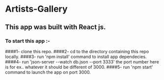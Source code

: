 # Artists-Gallery
## This app was built with React js.

### To start this app :-

####1- clone this repo.
####2- cd to the directory containing this repo locally.
####3- run 'npm install' command to install app dependecies.
####4- run 'json-server --watch db.json --port 3333' the port number here is for ex.. whatever it should be different of 3000.
####5- run 'npm start' command to launch the app on port 3000.
